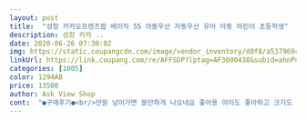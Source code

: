 ```yaml
---
layout: post 
title:  "성창 카카오프렌즈팝 베이직 55 아동우산 자동우산 유아 아동 어린이 초등학생" 
description: 성창 카카 ..
date: 2020-06-26 07:30:02 
img: https://static.coupangcdn.com/image/vendor_inventory/d0f8/a537969cd31ad2d2f29011c2fa9181b8d5702319eacf209b4a40577dba20.jpg 
linkUrl: https://link.coupang.com/re/AFFSDP?lptag=AF3600438&subid=ahnPublicAsk&pageKey=195907609&itemId=563836924&vendorItemId=70335596040&traceid=V0-113-c067ef7ff9e5909a 
categories: [1005] 
color: 1294AB 
price: 13500 
author: Ask View Shop 
cont:  "●구매후기●<br/>만원 넘어가면 쓸만하게 나오네요 좋아용 아이도 좋아하고 크기도 초딩한테 딱맞지 싶어요!<br/>무거울까 걱정했는데 생각보다 가벼웠고 부드럽게 잘 펴지고 잘 접힙니다.<br/> 투명한쪽이 있어서 아이들 시야확보가 되어서 안전에도 좋구요.<br/> 가벼워도 내구성 좋은거 같습니다.<br/> 아직 써보진 안았지만 우선 굿입니다.<br/> 배송도 빨리왔구요^^<br/>배송도 빠르고 상품도 가격에 비해 좋은것같습니다<br/>사업 번창하세요<br/>역시 좋아요 싼우산은 싼게 딱 비지떡인데<br/>" 
---
```

